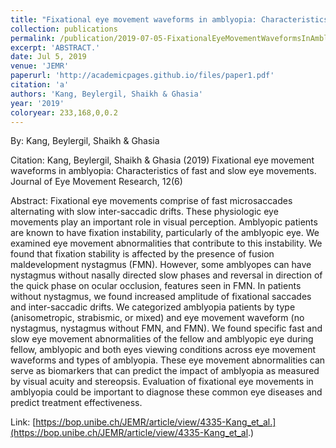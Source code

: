 ```yaml
---
title: "Fixational eye movement waveforms in amblyopia: Characteristics of fast and slow eye movements"
collection: publications
permalink: /publication/2019-07-05-FixationalEyeMovementWaveformsInAmblyopia_CharacteristicsOfFast
excerpt: 'ABSTRACT.'
date: Jul 5, 2019
venue: 'JEMR'
paperurl: 'http://academicpages.github.io/files/paper1.pdf'
citation: 'a'
authors: 'Kang, Beylergil, Shaikh & Ghasia'
year: '2019'
coloryear: 233,168,0,0.2
---
```


By: Kang, Beylergil, Shaikh & Ghasia

Citation: Kang, Beylergil, Shaikh & Ghasia (2019) Fixational eye movement waveforms in amblyopia: Characteristics of fast and slow eye movements. Journal of Eye Movement Research, 12(6)

Abstract: Fixational eye movements comprise of fast microsaccades alternating with slow inter-saccadic drifts. These physiologic eye movements play an important role in visual perception. Amblyopic patients are known to have fixation instability, particularly of the amblyopic eye. We examined eye movement abnormalities that contribute to this instability. We found that fixation stability is affected by the presence of fusion maldevelopment nystagmus (FMN). However, some amblyopes can have nystagmus without nasally directed slow phases and reversal in direction of the quick phase on ocular occlusion, features seen in FMN. In patients without nystagmus, we found increased amplitude of fixational saccades and inter-saccadic drifts. We categorized amblyopia patients by type (anisometropic, strabismic, or mixed) and eye movement waveform (no nystagmus, nystagmus without FMN, and FMN). We found specific fast and slow eye movement abnormalities of the fellow and amblyopic eye during fellow, amblyopic and both eyes viewing conditions across eye movement waveforms and types of amblyopia. These eye movement abnormalities can serve as biomarkers that can predict the impact of amblyopia as measured by visual acuity and stereopsis. Evaluation of fixational eye movements in amblyopia could be important to diagnose these common eye diseases and predict treatment effectiveness.

Link: [https://bop.unibe.ch/JEMR/article/view/4335-Kang_et_al.](https://bop.unibe.ch/JEMR/article/view/4335-Kang_et_al.)
